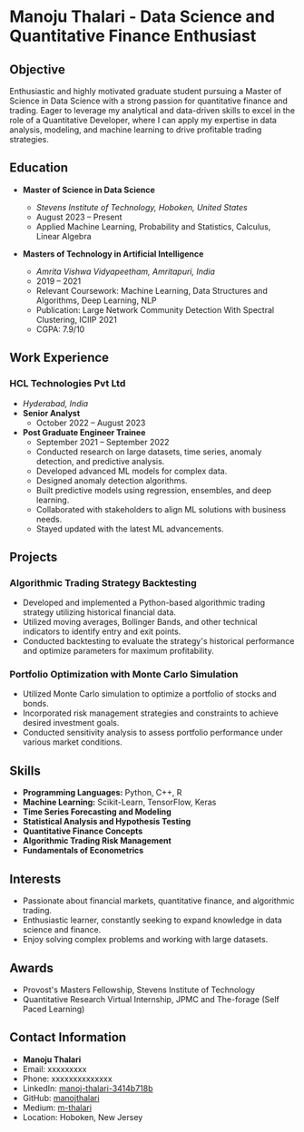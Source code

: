 # Manoju Thalari - Data Science and Quantitative Finance Enthusiast

## Objective
Enthusiastic and highly motivated graduate student pursuing a Master of Science in Data Science with a strong passion for quantitative finance and trading. Eager to leverage my analytical and data-driven skills to excel in the role of a Quantitative Developer, where I can apply my expertise in data analysis, modeling, and machine learning to drive profitable trading strategies.

## Education
- **Master of Science in Data Science**
  - *Stevens Institute of Technology, Hoboken, United States*
  - August 2023 – Present
  - Applied Machine Learning, Probability and Statistics, Calculus, Linear Algebra

- **Masters of Technology in Artificial Intelligence**
  - *Amrita Vishwa Vidyapeetham, Amritapuri, India*
  - 2019 – 2021
  - Relevant Coursework: Machine Learning, Data Structures and Algorithms, Deep Learning, NLP
  - Publication: Large Network Community Detection With Spectral Clustering, ICIIP 2021
  - CGPA: 7.9/10

## Work Experience
### HCL Technologies Pvt Ltd
- *Hyderabad, India*
- **Senior Analyst**
  - October 2022 – August 2023
- **Post Graduate Engineer Trainee**
  - September 2021 – September 2022
  - Conducted research on large datasets, time series, anomaly detection, and predictive analysis.
  - Developed advanced ML models for complex data.
  - Designed anomaly detection algorithms.
  - Built predictive models using regression, ensembles, and deep learning.
  - Collaborated with stakeholders to align ML solutions with business needs.
  - Stayed updated with the latest ML advancements.

## Projects
### Algorithmic Trading Strategy Backtesting
- Developed and implemented a Python-based algorithmic trading strategy utilizing historical financial data.
- Utilized moving averages, Bollinger Bands, and other technical indicators to identify entry and exit points.
- Conducted backtesting to evaluate the strategy's historical performance and optimize parameters for maximum profitability.

### Portfolio Optimization with Monte Carlo Simulation
- Utilized Monte Carlo simulation to optimize a portfolio of stocks and bonds.
- Incorporated risk management strategies and constraints to achieve desired investment goals.
- Conducted sensitivity analysis to assess portfolio performance under various market conditions.

## Skills
- **Programming Languages:** Python, C++, R
- **Machine Learning:** Scikit-Learn, TensorFlow, Keras
- **Time Series Forecasting and Modeling**
- **Statistical Analysis and Hypothesis Testing**
- **Quantitative Finance Concepts**
- **Algorithmic Trading Risk Management**
- **Fundamentals of Econometrics**

## Interests
- Passionate about financial markets, quantitative finance, and algorithmic trading.
- Enthusiastic learner, constantly seeking to expand knowledge in data science and finance.
- Enjoy solving complex problems and working with large datasets.

## Awards
- Provost's Masters Fellowship, Stevens Institute of Technology
- Quantitative Research Virtual Internship, JPMC and The-forage (Self Paced Learning)

## Contact Information
- **Manoju Thalari**
- Email: xxxxxxxxx
- Phone: xxxxxxxxxxxxxx
- LinkedIn: [manoj-thalari-3414b718b](https://www.linkedin.com/in/manoj-thalari-3414b718b/)
- GitHub: [manojthalari](https://github.com/mthalari)
- Medium: [m-thalari](https://m-thalari.medium.com/)
- Location: Hoboken, New Jersey

